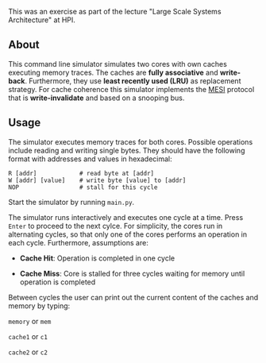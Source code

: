 This was an exercise as part of the lecture "Large Scale Systems Architecture" at HPI.

## About

This command line simulator simulates two cores with own caches executing memory traces. The caches are **fully associative** and **write-back**. Furthermore, they use **least recently used (LRU)** as replacement strategy. For cache coherence this simulator implements the [MESI](https://de.wikipedia.org/wiki/MESI) protocol that is **write-invalidate** and based on a snooping bus.

## Usage

The simulator executes memory traces for both cores. Possible operations include reading and writing single bytes. They should have the following format with addresses and values in hexadecimal:

```
R [addr]            # read byte at [addr] 
W [addr] [value]    # write byte [value] to [addr]
NOP                 # stall for this cycle
```

Start the simulator by running `main.py`.

The simulator runs interactively and executes one cycle at a time. Press `Enter` to proceed to the next cylce. For simplicity, the cores run in alternating cycles, so that only one of the cores performs an operation in each cycle. Furthermore, assumptions are:

- **Cache Hit**: Operation is completed in one cycle

- **Cache Miss**: Core is stalled for three cycles waiting for memory until operation is completed

Between cycles the user can print out the current content of the caches and memory by typing:

`memory` or `mem`

`cache1` or `c1`

`cache2` or `c2`




